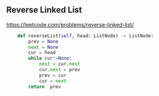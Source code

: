    ## Reverse Linked List

https://leetcode.com/problems/reverse-linked-list/

```python
    def reverseList(self, head: ListNode) -> ListNode:
        prev = None
        next = None
        cur = head
        while cur!=None:
            next = cur.next
            cur.next = prev
            prev = cur
            cur = next
        return  prev
```